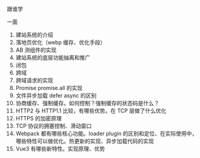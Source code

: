 跟谁学

一面
1. 建站系统的介绍
2. 落地页优化（webp 缓存、优化手段）
3. AB 测组件的实现
4. 建站系统的底层功能抽离和推广
5. 闭包
6. 跨域
7. 跨域请求的实现
8. Promise promise.all 的实现
9. 文件异步加载 defer async 的区别
10. 协商缓存、强制缓存。如何控制？强制缓存的状态码是什么？
11. HTTP2 与 HTTP1.1 比较，有哪些优势。在 TCP 层做了什么优化
12. HTTPS 的加密原理
13. TCP 协议的拥塞控制、滑动窗口
14. Webpack 都有哪些核心功能。loader plugin 的区别和定位、在实际使用中，哪些特性可以做优化。热更新的实现、异步加载代码的实现
15. Vue3 有哪些新特性。实现原理、优势
